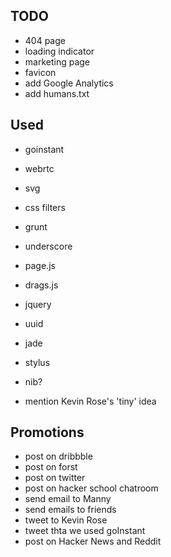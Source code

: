 ## TODO

  * 404 page
  * loading indicator
  * marketing page
  * favicon
  * add Google Analytics
  * add humans.txt


## Used

  * goinstant
  * webrtc
  * svg
  * css filters
  * grunt
  * underscore
  * page.js
  * drags.js
  * jquery
  * uuid
  * jade
  * stylus
  * nib?  

  * mention Kevin Rose's 'tiny' idea


## Promotions

  * post on dribbble  
  * post on forst
  * post on twitter
  * post on hacker school chatroom
  * send email to Manny
  * send emails to friends
  * tweet to Kevin Rose
  * tweet thta we used goInstant
  * post on Hacker News and Reddit
